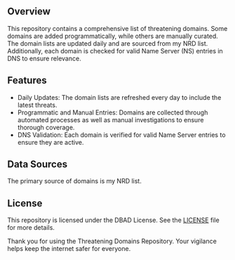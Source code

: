 ## Overview
This repository contains a comprehensive list of threatening domains. Some domains are added programmatically, while others are manually curated. The domain lists are updated daily and are sourced from my NRD list. Additionally, each domain is checked for valid Name Server (NS) entries in DNS to ensure relevance.

## Features
- Daily Updates:
  The domain lists are refreshed every day to include the latest threats.
- Programmatic and Manual Entries:
  Domains are collected through automated processes as well as manual investigations to ensure thorough coverage.
- DNS Validation:
  Each domain is verified for valid Name Server entries to ensure they are active.
  
## Data Sources
The primary source of domains is my NRD list.

## License
This repository is licensed under the DBAD License. See the [LICENSE](LICENSE.md) file for more details.

Thank you for using the Threatening Domains Repository. Your vigilance helps keep the internet safer for everyone.

